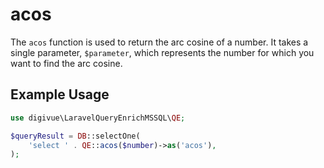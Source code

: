 # acos

The `acos` function is used to return the arc cosine of a number. It takes a single parameter, `$parameter`, which
represents the number for which you want to find the arc cosine.

## Example Usage

```php
use digivue\LaravelQueryEnrichMSSQL\QE;

$queryResult = DB::selectOne(
    'select ' . QE::acos($number)->as('acos'),
);
```